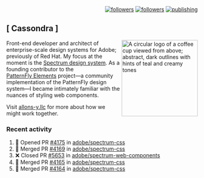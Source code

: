 <p align="right"><a rel="me" href="https://front-end.social/@castastrophe">
    <img alt="followers" title="Follow me on Mastodon" src="https://img.shields.io/mastodon/follow/109297102751309835?domain=https%3A%2F%2Ffront-end.social&label=Follow&logo=mastodon&logoColor=white&style=for-the-badge&labelColor=008080&color=006969"/></a>
  <a href="https://codepen.io/castastrophe/">
    <img alt="followers" title="Follow me on CodePen" src="https://img.shields.io/badge/23-1?color=640464&labelColor=7c007c&style=for-the-badge&logo=codepen&label=Follow"/></a>
<a href="https://castastrophe.medium.com/">
    <img alt="publishing" title="View articles on Medium" src="https://img.shields.io/badge/107-1?color=666&labelColor=444&label=subscribe&logo=medium&logoColor=white&style=for-the-badge"/></a>
</p>

## [&nbsp;Cassondra&nbsp;]

<img align="right" src="https://github-production-user-asset-6210df.s3.amazonaws.com/1840295/253016758-ba468774-1cd3-42c2-8f43-947b5eeb5edf.png" height="200" alt="A circular logo of a coffee cup viewed from above; abstract, dark outlines with hints of teal and creamy tones">

Front-end developer and architect of enterprise-scale design systems for Adobe; previously of Red Hat. My focus at the moment is the [Spectrum design system](https://github.com/adobe/spectrum-css). As a founding contributor to the [PatternFly&nbsp;Elements](https://github.com/patternfly/patternfly-elements) project&mdash;a community implementation of the PatternFly design system&mdash;I became intimately familiar with the nuances of styling web components.

Visit [allons-y.llc](http://allons-y.llc/) for more about how we might work together.

### Recent activity

<!--START_SECTION:activity-->
1. 💪 Opened PR [#4175](https://github.com/adobe/spectrum-css/pull/4175) in [adobe/spectrum-css](https://github.com/adobe/spectrum-css)
2. 🎉 Merged PR [#4169](https://github.com/adobe/spectrum-css/pull/4169) in [adobe/spectrum-css](https://github.com/adobe/spectrum-css)
3. ❌ Closed PR [#5653](https://github.com/adobe/spectrum-web-components/pull/5653) in [adobe/spectrum-web-components](https://github.com/adobe/spectrum-web-components)
4. 🎉 Merged PR [#4165](https://github.com/adobe/spectrum-css/pull/4165) in [adobe/spectrum-css](https://github.com/adobe/spectrum-css)
5. 🎉 Merged PR [#4164](https://github.com/adobe/spectrum-css/pull/4164) in [adobe/spectrum-css](https://github.com/adobe/spectrum-css)
<!--END_SECTION:activity-->
